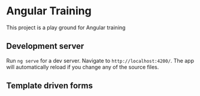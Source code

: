 # Angular Training

This project is a play ground for Angular training

## Development server

Run `ng serve` for a dev server. Navigate to `http://localhost:4200/`. The app will automatically reload if you change any of the source files.

## Template driven forms

